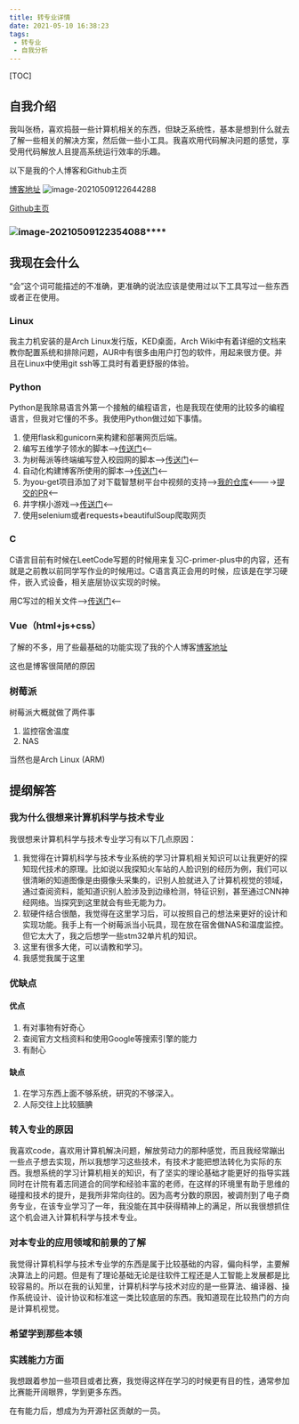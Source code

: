 ```yaml
---
title: 转专业详情
date: 2021-05-10 16:38:23
tags:
 - 转专业
 - 自我分析
---
```


[TOC]

## 自我介绍

我叫张杨，喜欢捣鼓一些计算机相关的东西，但缺乏系统性，基本是想到什么就去了解一些相关的解决方案，然后做一些小工具。我喜欢用代码解决问题的感觉，享受用代码解放人且提高系统运行效率的乐趣。

以下是我的个人博客和Github主页

[博客地址](https://www.wdbefore.com/#/)
![image-20210509122644288](https://i.loli.net/2021/05/09/OLE1W6MSBsxCDJa.png)

[Github主页](https://github.com/Zy3122971650)

### ![image-20210509122354088](https://i.loli.net/2021/05/09/q5H9vBDVOCTuJZR.png)****

## 我现在会什么
“会”这个词可能描述的不准确，更准确的说法应该是使用过以下工具写过一些东西或者正在使用。
### Linux
我主力机安装的是Arch Linux发行版，KED桌面，Arch Wiki中有着详细的文档来教你配置系统和排除问题，AUR中有很多由用户打包的软件，用起来很方便。并且在Linux中使用git ssh等工具时有着更舒服的体验。
### Python
Python是我除易语言外第一个接触的编程语言，也是我现在使用的比较多的编程语言，但我对它懂的不多。我使用Python做过如下事情。
1. 使用flask和gunicorn来构建和部署网页后端。
2. 编写五维学子领水的脚本-->[传送门](https://github.com/Zy3122971650/wuweixuezi)<--
3. 为树莓派等终端编写登入校园网的脚本-->[传送门](https://github.com/Zy3122971650/ltu_login_campus_network)<--
4. 自动化构建博客所使用的脚本-->[传送门](https://github.com/Zy3122971650/blog_posts/blob/master/build.py)<--
5. 为you-get项目添加了对下载智慧树平台中视频的支持-->[我的仓库](https://github.com/Zy3122971650/you-get)<---->[提交的PR](https://github.com/soimort/you-get/pull/2887)<--
6. 井字棋小游戏-->[传送门](https://github.com/Zy3122971650/Boring/blob/master/tictactoe.py)<--
7. 使用selenium或者requests+beautifulSoup爬取网页

### C
C语言目前有时候在LeetCode写题的时候用来复习C-primer-plus中的内容，还有就是之前教以前同学写作业的时候用过。C语言真正会用的时候，应该是在学习硬件，嵌入式设备，相关底层协议实现的时候。

用C写过的相关文件-->[传送门](https://github.com/Zy3122971650/Boring)<--

### Vue（html+js+css）
了解的不多，用了些最基础的功能实现了我的个人博客[博客地址](https://www.wdbefore.com/#/)

这也是博客很简陋的原因

### 树莓派
树莓派大概就做了两件事
1. 监控宿舍温度
2. NAS

当然也是Arch Linux (ARM)



## 提纲解答

### 我为什么很想来计算机科学与技术专业

我很想来计算机科学与技术专业学习有以下几点原因：

1. 我觉得在计算机科学与技术专业系统的学习计算机相关知识可以让我更好的探知现代技术的原理。比如说以我探知火车站的人脸识别的经历为例，我们可以很清晰的知道图像是由摄像头采集的，识别人脸就进入了计算机视觉的领域，通过查阅资料，能知道识别人脸涉及到边缘检测，特征识别，甚至通过CNN神经网络。当探究到这里就会有些无能为力。
2. 软硬件结合很酷，我觉得在这里学习后，可以按照自己的想法来更好的设计和实现功能。我手上有一个树莓派当小玩具，现在放在宿舍做NAS和温度监控。但它太大了，我之后想学一些stm32单片机的知识。
3. 这里有很多大佬，可以请教和学习。
4. 我感觉我属于这里

### 优缺点

#### 优点

1. 有对事物有好奇心
2. 查阅官方文档资料和使用Google等搜索引擎的能力
3. 有耐心

#### 缺点

1. 在学习东西上面不够系统，研究的不够深入。
2. 人际交往上比较腼腆

### 转入专业的原因

我喜欢code，喜欢用计算机解决问题，解放劳动力的那种感觉，而且我经常蹦出一些点子想去实现，所以我想学习这些技术，有技术才能把想法转化为实际的东西。我想系统的学习计算机相关的知识，有了坚实的理论基础才能更好的指导实践同时在计院有着志同道合的同学和经验丰富的老师，在这样的环境里有助于思维的碰撞和技术的提升，是我所非常向往的。因为高考分数的原因，被调剂到了电子商务专业，在该专业学习了一年，我没能在其中获得精神上的满足，所以我很想抓住这个机会进入计算机科学与技术专业。

### 对本专业的应用领域和前景的了解

我觉得计算机科学与技术专业学的东西是属于比较基础的内容，偏向科学，主要解决算法上的问题。但是有了理论基础无论是往软件工程还是人工智能上发展都是比较容易的。所以在我的认知里，计算机科学与技术对应的是一些算法、编译器、操作系统设计、设计协议和标准这一类比较底层的东西。我知道现在比较热门的方向是计算机视觉。

### 希望学到那些本领

### 实践能力方面

我想跟着参加一些项目或者比赛，我觉得这样在学习的时候更有目的性，通常参加比赛能开阔眼界，学到更多东西。

在有能力后，想成为为开源社区贡献的一员。



